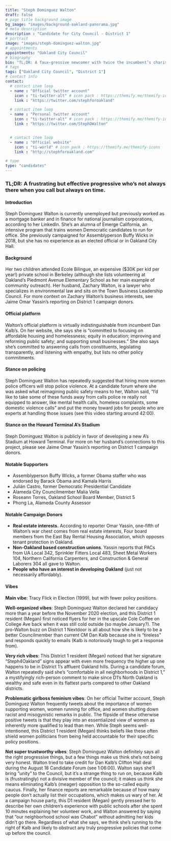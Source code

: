 ```yaml
---
title: "Steph Dominguez Walton"
draft: false
# page title background image
bg_image: "images/background-oakland-panorama.jpg"
# meta description
description : "Candidate for City Council - District 1"
# portrait
image: "images/steph-dominguez-walton.jpg"
# appointments
appointments: "Oakland City Council"
# biography
bio: "TL;DR: A faux-gressive newcomer with twice the incumbent’s charisma and 1.5 times his funding but no concrete plans to back it up."
# tags
tags: ["Oakland City Council", "District 1"]
# contact info
contact:
  # contact item loop
  - name : "Official twitter account"
    icon : "ti-twitter-alt" # icon pack : https://themify.me/themify-icons
    link : "https://twitter.com/stephforoakland"

  # contact item loop
  - name : "Personal twitter account"
    icon : "ti-twitter-alt" # icon pack : https://themify.me/themify-icons
    link : "https://twitter.com/StephDWalton"


  # contact item loop
  - name : "Official website"
    icon : "ti-world" # icon pack : https://themify.me/themify-icons
    link : "http://stephforoakland.com"

# type
type: "candidates"
---
```


### TL;DR: A frustrating but effective progressive who’s not always there when you call but always on time.


#### Introduction
Steph Dominguez Walton is currently unemployed but previously worked as a mortgage banker and in finance for national journalism corporations, according to her LinkedIn.  She’s an alumna of Emerge California, an intensive program that trains women Democratic candidates to run for office. She previously campaigned for Assemblyperson Buffy Wicks in 2018, but she has no experience as an elected official or in Oakland City Hall.

#### Background
Her two children attended Ecole Bilingue, an expensive ($30K per kid per year!) private school in Berkeley (although she lists volunteering at Oakland’s Piedmont Avenue Elementary School as her main example of community outreach). Her husband, Zachary Walton, is a lawyer who specializes in environmental law and sits on the Town Business Leadership Council. For more context on Zachary Walton’s business interests, see Jaime Omar Yassin’s reporting on District 1 campaign donors. 

#### Official platform
Walton’s official platform is virtually indistinguishable from incumbent Dan Kalb’s.
On her website, she says she is “committed to focusing on affordable housing and homelessness; equity in education; improving and reforming public safety; and supporting small businesses.” She also says she’s committed to answering calls from constituents, legislating transparently, and listening with empathy, but lists no other policy commitments. 

#### Stance on policing
Steph Dominguez Walton has repeatedly suggested that hiring more women police officers will stop police violence. At a candidate forum where she was asked what reimagining public safety means to her, Walton said, “I’d like to take some of these funds away from calls police re really not equipped to answer, like mental health calls, homeless complaints, some domestic violence calls” and put the money toward jobs for people who are experts at handling those issues (see this video starting around 42:00). 

#### Stance on the Howard Terminal A’s Stadium
Steph Dominguez Walton is publicly in favor of developing a new A’s Stadium at Howard Terminal. For more on her husband’s connections to this project, please see Jaime Omar Yassin’s reporting on District 1 campaign donors.  

#### Notable Supporters
- Assemblyperson Buffy Wicks, a former Obama staffer who was endorsed by Barack Obama and Kamala Harris
- Julián Castro, former Democratic Presidential Candidate
- Alameda City Councilmember Malia Vella
- Roseann Torres, Oakland School Board Member, District 5
- Phong La, Alameda County Assessor

#### Notable Campaign Donors
- **Real estate interests.** According to reporter Omar Yassin, one-fifth of Walton’s war chest comes from real estate interests,
Four board members from the East Bay Rental Housing Association, which opposes tenant protection in Oakland.
- **Non-Oakland based construction unions**. Yassin reports that PACs from UA Local 342, Sprinkler Fitters Local 483, Sheet Metal Workers 104, Northern California Carpenters, and Construction & General Laborers 304 all gave to Walton. 
- **People who have an interest in developing Oakland** (just not necessarily affordably). 


#### Vibes
**Main vibe**: Tracy Flick in Election (1999), but with fewer policy positions.

**Well-organized vibes**: Steph Dominguez Walton declared her candidacy more than a year before the November 2020 election, and this District 1 resident (Megan) first noticed flyers for her in the upscale Cole Coffee on College Ave back when it was still cold outside (so maybe January?). The pro-Walton buzz on District 1 Nextdoor is all about how she is likely to be a better Councilmember than current CM Dan Kalb because she is “tireless” and responds quickly to emails (Kalb is notoriously tough to get a response from).

**Very rich vibes**: This District 1 resident (Megan) noticed that her signature “Steph4Oakland” signs appear with even more frequency the higher up one happens to be in District 1’s affluent Oakland hills. During a candidate forum, Walton repeatedly said she’s “comfortable in all neighborhoods in District 1,” a mystifyingly rich-person comment to make since D1’s North Oakland is wealthy and safe even in its flattest parts compared to other Oakland districts. 

**Problematic girlboss feminism vibes**: On her official Twitter account, Steph Dominguez Walton frequently tweets about the importance of women supporting women, women running for office, and women shutting down racist and misogynistic remarks in public. The flipside of these otherwise positive tweets is that they play into an essentialized view of women as inherently more qualified to lead than men. While Steph seems well-intentioned, this District 1 resident (Megan) thinks beliefs like these often shield women politicians from being held accountable for their specific policy positions.

**Not super trustworthy vibes**: Steph Dominguez Walton definitely says all the right progressive things, but a few things make us think she’s not being very honest. Walton tried to take credit for Dan Kalb’s Clifton Hall deal during the August 18 Candidate Forum (see 1:06:00). Walton says she’ll bring “unity” to the Council, but it’s a strange thing to run on, because Kalb is (frustratingly) not a divisive member of the council; it makes us think she means eliminating Kalb’s (meager) opposition to the so-called equity caucus. Finally, her finance reports are remarkable because of how many people don’t actually list their occupations, which makes us wary of her. At a campaign house party, this D1 resident (Megan) gently pressed her to describe her own children’s experience with public schools after she spent 10 minutes explaining her volunteer work, and Walton answered by saying that “our neighborhood school was Chabot” without admitting her kids didn’t go there. Regardless of what she says, we think she’s running to the right of Kalb and likely to obstruct any truly progressive policies that come up before the council. 
